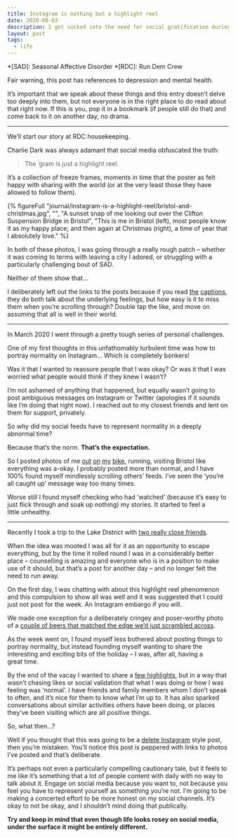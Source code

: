 ```yaml
---
title: Instagram is nothing but a highlight reel
date: 2020-08-03
description: I got sucked into the need for social gratification during very challenging times. Forgetting that it’s a falisified highlight reel only perpetuated the problem.
layout: post
tags:
  - life
---
```


*[SAD]: Seasonal Affective Disorder
*[RDC]: Run Dem Crew

Fair warning, this post has references to depression and mental health.

It’s important that we speak about these things and this entry doesn’t delve too deeply into them, but not everyone is in the right place to do read about that right now. If this is you, pop it in a bookmark (if people still do that) and come back to it on another day, no drama.

---

We’ll start our story at RDC housekeeping.

Charlie Dark was always adamant that social media obfuscated the truth:

> The ’gram is just a highlight reel.

It’s a collection of freeze frames, moments in time that the poster as felt happy with sharing with the world (or at the very least those they have allowed to follow them).

{% figureFull
  "journal/instagram-is-a-highlight-reel/bristol-and-christmas.jpg",
  "",
  "A sunset snap of me looking out over the Clifton Suspension Bridge in Bristol",
  "This is me in Bristol (left), most people know it as my happy place; and then again at Christmas (right), a time of year that I absolutely love."
%}

In both of these photos, I was going through a really rough patch – whether it was coming to terms with leaving a city I adored, or struggling with a particularly challenging bout of SAD.

Neither of them show that…

I deliberately left out the links to the posts because if you read [the](https://www.instagram.com/p/BlYwnJuAAL5/) [captions](https://www.instagram.com/p/B7rUI5SnNY7/), they do both talk about the underlying feelings, but how easy is it to miss them when you’re scrolling through? Double tap the like, and move on assuming that all is well in their world.

---

In March 2020 I went through a pretty tough series of personal challenges.

One of my first thoughts in this unfathomably turbulent time was how to portray normality on Instagram… Which is completely bonkers!

Was it that I wanted to reassure people that I was okay? Or was it that I was worried what people would think if they knew I wasn’t?

I’m not ashamed of anything that happened, but equally wasn’t going to post ambiguous messages on Instagram or Twitter (apologies if it sounds like I’m doing that right now). I reached out to my closest friends and lent on them for support, privately.

So why did my social feeds have to represent normality in a deeply abnormal time?

Because that’s the norm. __That’s the expectation.__

So I posted photos of me [out](https://www.instagram.com/p/CAP_qkyHQ-k/) [on](https://www.instagram.com/p/CAkxOCmHgKu/) [my](https://www.instagram.com/p/CA0J1vnnk44/) [bike](https://www.instagram.com/p/CBqXH5YnRV8/), running, visiting Bristol like everything was a-okay. I probably posted more than normal, and I have 100% found myself mindlessly scrolling others’ feeds. I’ve seen the ‘you’re all caught up’ message way too many times.

Worse still I found myself checking who had ‘watched’ (because it’s easy to just flick through and soak up nothing) my stories. It started to feel a little unhealthy.

---

Recently I took a trip to the Lake District with [two really close friends](https://www.instagram.com/p/CDZj-wjHPRJ/).

When the idea was mooted I was all for it as an opportunity to escape everything, but by the time it rolled round I was in a considerably better place – counselling is amazing and everyone who is in a position to make use of it should, but that’s a post for another day – and no longer felt the need to run away.

On the first day, I was chatting with about this highlight reel phenomenon and this compulsion to show all was well and it was suggested that I could just not post for the week. An Instagram embargo if you will.

We made one exception for a deliberately cringey and poser-worthy photo of a [couple of beers that matched the edge we’d just scrambled across](https://www.instagram.com/p/CDO_nNIntlf/).

As the week went on, I found myself less bothered about posting things to portray normality, but instead founding myself wanting to share the interesting and exciting bits of the holiday – I was, after all, having a great time.

By the end of the vacay I wanted to share a [few highlights](https://www.instagram.com/p/CDZj--_HLr5/), but in a way that wasn’t chasing likes or social validation that what I was doing or how I was feeling was ‘normal’. I have friends and family members whom I don’t speak to often, and it’s nice for them to know what I’m up to. It has also sparked conversations about similar activities others have been doing, or places they’ve been visiting which are all positive things.

So, what then…?

Well if you thought that this was going to be a [delete Instagram](https://deletefacebook.com/) style post, then you’re mistaken. You’ll notice this post is peppered with links to photos I’ve posted and that’s deliberate.

It’s perhaps not even a particularly compelling cautionary tale, but it feels to me like it’s something that a lot of people content with daily with no way to talk about it. Engage on social media because you want to, not because you feel you have to represent yourself as something you’re not. I’m going to be making a concerted effort to be more honest on my social channels. It’s okay to not be okay, and I shouldn’t mind doing that publically.

__Try and keep in mind that even though life looks rosey on social media, under the surface it might be entirely different.__






